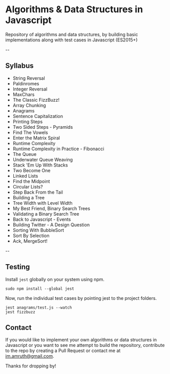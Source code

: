 # Algorithms & Data Structures in Javascript

Repository of algorithms and data structures, by building basic implementations along with test cases in Javascript (ES2015+)

--

## Syllabus

* String Reversal
* Paldinromes
* Integer Reversal
* MaxChars
* The Classic FizzBuzz!
* Array Chunking
* Anagrams
* Sentence Capitalization
* Printing Steps
* Two Sided Steps - Pyramids
* Find The Vowels
* Enter the Matrix Spiral
* Runtime Complexity
* Runtime Complexity in Practice - Fibonacci
* The Queue
* Underwater Queue Weaving
* Stack 'Em Up With Stacks
* Two Become One
* Linked Lists
* Find the Midpoint
* Circular Lists?
* Step Back From the Tail
* Building a Tree
* Tree Width with Level Width
* My Best Friend, Binary Search Trees
* Validating a Binary Search Tree
* Back to Javascript - Events
* Building Twitter - A Design Question
* Sorting With BubbleSort
* Sort By Selection
* Ack, MergeSort!

--

## Testing

Install `jest` globally on your system using npm.

```shell
sudo npm install --global jest
```

Now, run the individual test cases by pointing jest to the project folders.

```shell
jest anagrams/test.js --watch
jest fizzbuzz
```

## Contact

If you would like to implement your own algorithms or data structures in Javascript or you want to see me attempt to build the repository, contribute to the repo by creating a Pull Request or contact me at im.amruth@gmail.com.

Thanks for dropping by!